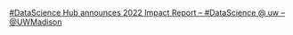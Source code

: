 [#DataScience Hub announces 2022 Impact Report – #DataScience @ uw – @UWMadison](https://qi.tc/qi/116110)